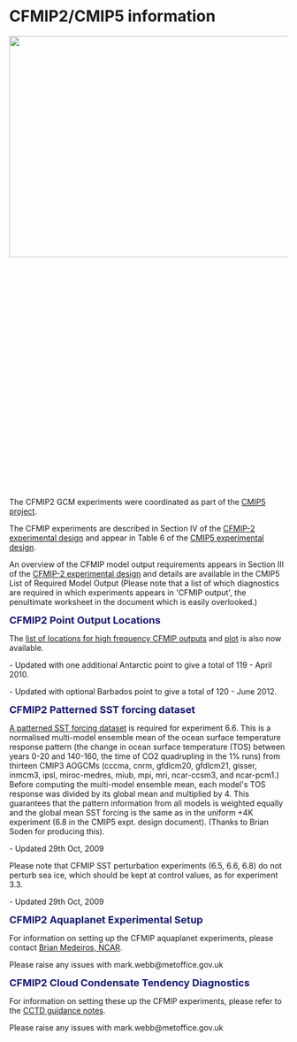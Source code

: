 <h1 class="title">CFMIP2/CMIP5 information</h1>

<div id="cog_post_body">
    <div id="cog_post_body">
        <p>
	<img align="left" height="400" src="/site_media/projects/cfmip/cfmip_intro.jpg" style="margin-right: 10px;" width="600" /></p>
<p>
	&nbsp;</p>
<p>
	&nbsp;</p>
<p>
	&nbsp;</p>
<p>
	&nbsp;</p>
<p>
	&nbsp;</p>
<p>
	&nbsp;</p>
<p>
	&nbsp;</p>
<p>
	&nbsp;</p>
<p>
	&nbsp;</p>
<p>
	&nbsp;</p>
<p>
	&nbsp;</p>
<p>
	&nbsp;</p>
<p>
	&nbsp;</p>
<p>
	&nbsp;</p>
<p>
	The CFMIP2 GCM experiments were coordinated as part of the <a href="https://esgf-node.llnl.gov/projects/esgf-llnl/">CMIP5 project</a>.</p>
<p>
	The CFMIP experiments are described in Section IV of the <a href="/site_media/projects/cfmip/CFMIP2_experiments_March20th2009.pdf">CFMIP-2 experimental design</a> and appear in Table 6 of the <a href="https://pcmdi.llnl.gov/mips/cmip5/">CMIP5 experimental design</a>.</p>
<p>
	An overview of the CFMIP model output requirements appears in Section III of the <a href="/site_media/projects/cfmip/CFMIP2_experiments_March20th2009.pdf">CFMIP-2 experimental design</a> and details are available in the CMIP5 List of Required Model Output (Please note that a list of which diagnostics are required in which experiments appears in &#39;CFMIP output&#39;, the penultimate worksheet in the document which is easily overlooked.)</p>
<p>
	<b><font color="midnightblue" size="+1">CFMIP2 Point Output Locations</font></b></p>
<p>
	The <a href="/site_media/projects/cfmip/pointlocations.txt">list of locations for high frequency CFMIP outputs</a> and <a href="/site_media/projects/cfmip/pointlocations.pdf">plot</a> is also now available.</p>
<p>
	- Updated with one additional Antarctic point to give a total of 119 - April 2010.</p>
<p>
	- Updated with optional Barbados point to give a total of 120 - June 2012.</p>
<p>
	<b><font color="midnightblue" size="+1">CFMIP2 Patterned SST forcing dataset</font></b></p>
<p>
	<a href="http://cfmip.metoffice.com/cfmip2_4k_patterned_sst_forcing.vn1.0.nc">A patterned SST forcing dataset</a> is required for experiment 6.6. This is a normalised multi-model ensemble mean of the ocean surface temperature response pattern (the change in ocean surface temperature (TOS) between years 0-20 and 140-160, the time of CO2 quadrupling in the 1% runs) from thirteen CMIP3 AOGCMs (cccma, cnrm, gfdlcm20, gfdlcm21, gisser, inmcm3, ipsl, miroc-medres, miub, mpi, mri, ncar-ccsm3, and ncar-pcm1.) Before computing the multi-model ensemble mean, each model&#39;s TOS response was divided by its global mean and multiplied by 4. This guarantees that the pattern information from all models is weighted equally and the global mean SST forcing is the same as in the uniform +4K experiment (6.8 in the CMIP5 expt. design document). (Thanks to Brian Soden for producing this).</p>
<p>
	- Updated 29th Oct, 2009</p>
<p>
	Please note that CFMIP SST perturbation experiments (6.5, 6.6, 6.8) do not perturb sea ice, which should be kept at control values, as for experiment 3.3.</p>
<p>
	- Updated 29th Oct, 2009</p>
<p>
	<b><font color="midnightblue" size="+1">CFMIP2 Aquaplanet Experimental Setup</font></b></p>
<p>
	For information on setting up the CFMIP aquaplanet experiments, please contact <a href="https://staff.ucar.edu/users/brianpm">Brian Medeiros, NCAR</a>.</p>
<p>
	Please raise any issues with mark.webb@metoffice.gov.uk</p>
<p>
	<b><font color="midnightblue" size="+1">CFMIP2 Cloud Condensate Tendency Diagnostics</font></b></p>
<p>
	For information on setting these up the CFMIP experiments, please refer to the <a href="/site_media/projects/cfmip/cctd.pdf">CCTD guidance notes</a>.</p>
<p>
	Please raise any issues with mark.webb@metoffice.gov.uk</p>
</div> <!--// end div id=cog_post_body //-->
